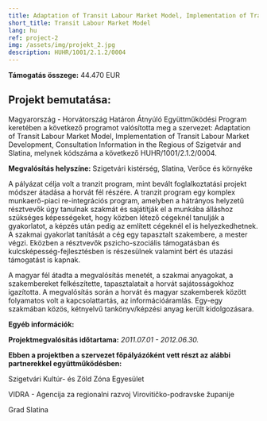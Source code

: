 ```yaml
---
title: Adaptation of Transit Labour Market Model, Implementation of Transit Labour Market Development, Consultation Information in the Regious of Szigetvár and Slatina
short_title: Transit Labour Market Model
lang: hu
ref: project-2
img: /assets/img/projekt_2.jpg
description: HUHR/1001/2.1.2/0004
---
```


__Támogatás összege:__ 44.470 EUR

## Projekt bemutatása:

Magyarország - Horvátország Határon Átnyúló Együttműködési Program keretében a következő programot valósította meg a szervezet: Adaptation of Transit Labour Market Model, Implementation of Transit Labour Market Development, Consultation Information in the Regious of Szigetvár and Slatina, melynek kódszáma a következő HUHR/1001/2.1.2/0004.

__Megvalósítás helyszíne:__ Szigetvári kistérség, Slatina, Verőce és környéke

A pályázat célja volt a tranzit program, mint bevált foglalkoztatási projekt módszer átadása a horvát fél részére. A tranzit program egy komplex munkaerő-piaci re-integrációs program, amelyben a hátrányos helyzetű résztvevők úgy tanulnak szakmát és sajátítják el a munkába álláshoz szükséges képességeket, hogy közben létező cégeknél tanulják a gyakorlatot, a képzés után pedig az említett cégeknél el is helyezkedhetnek. A szakmai gyakorlat tanítását a cég egy tapasztalt szakembere, a mester végzi. Eközben a résztvevők pszicho-szociális támogatásban és kulcsképesség-fejlesztésben is részesülnek valamint bért és utazási támogatást is kapnak.

A magyar fél átadta a megvalósítás menetét, a szakmai anyagokat, a szakembereket felkészítette, tapasztalatait a horvát sajátosságokhoz igazította. A megvalósítás során a horvát és magyar szakemberek között folyamatos volt a kapcsolattartás, az információáramlás. Egy-egy szakmában közös, kétnyelvű tankönyv/képzési anyag került kidolgozásara.

__Egyéb információk:__

__Projektmegvalósítás időtartama:__ _2011.07.01 - 2012.06.30._

__Ebben a projektben a szervezet főpályázóként vett részt az alábbi partnerekkel együttműködésben:__

Szigetvári Kultúr- és Zöld Zóna Egyesület

VIDRA - Agencija za regionalni razvoj Virovitičko-podravske županije

Grad Slatina
